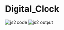 # Digital_Clock
![js2 code](https://github.com/Harizibam7/Digital_Clock/assets/119025141/78316a5a-7273-45ba-a610-96ec3debd076)
![js2 output](https://github.com/Harizibam7/Digital_Clock/assets/119025141/d2f5c729-c466-4b6a-9bf6-f85bfe406321)
